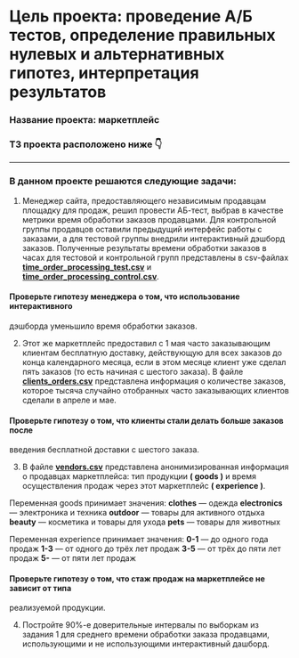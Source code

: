 # Цель проекта: проведение А/Б тестов, определение правильных нулевых и альтернативных гипотез, интерпретация результатов
### Название проекта: маркетплейс
### ТЗ проекта расположено ниже 👇
___________________________________________________________________________________________________________________________

### В данном проекте решаются следующие задачи:
1. Менеджер сайта, предоставляющего независимым продавцам площадку для
продаж, решил провести АБ-тест, выбрав в качестве метрики время обработки
заказов продавцами. Для контрольной группы продавцов оставили предыдущий
интерфейс работы с заказами, а для тестовой группы внедрили интерактивный
дэшборд заказов.
Полученные результаты времени обработки заказов в часах для тестовой и
контрольной групп представлены в csv-файлах [**time_order_processing_test.csv**](https://github.com/sergigusev/Datasets/blob/main/time_order_processing_control.csv) и
[**time_order_processing_control.csv**](https://github.com/sergigusev/Datasets/blob/main/time_order_processing_test.csv).

#### Проверьте гипотезу менеджера о том, что использование интерактивного
дэшборда уменьшило время обработки заказов.

2. Этот же маркетплейс предоставил с 1 мая часто заказывающим клиентам
бесплатную доставку, действующую для всех заказов до конца календарного
месяца, если в этом месяце клиент уже сделал пять заказов (то есть начиная с
шестого заказа).
В файле [**clients_orders.csv**](https://github.com/sergigusev/Datasets/blob/main/clients_orders.csv) представлена информация о количестве заказов,
которое тысяча случайно отобранных часто заказывающих клиентов сделали в
апреле и мае.

#### Проверьте гипотезу о том, что клиенты стали делать больше заказов после
введения бесплатной доставки с шестого заказа.

3. В файле [**vendors.csv**](https://github.com/sergigusev/Datasets/blob/main/vendors.csv) представлена анонимизированная информация о
продавцах маркетплейса: тип продукции **( goods )** и время осуществления
продаж через этот маркетплейс **( experience )**.

Переменная goods принимает значения:
**clothes** — одежда
**electronics** — электроника и техника
**outdoor** — товары для активного отдыха
**beauty** — косметика и товары для ухода
**pets** — товары для животных

Переменная experience принимает значения:
**0-1** — до одного года продаж
**1-3** — от одного до трёх лет продаж
**3-5** — от трёх до пяти лет продаж
**5-** — от пяти лет продаж

#### Проверьте гипотезу о том, что стаж продаж на маркетплейсе не зависит от типа
реализуемой продукции.

4. Постройте 90%-е доверительные интервалы по выборкам из задания 1 для
среднего времени обработки заказа продавцами, использующими и не
использующими интерактивный дашборд.
